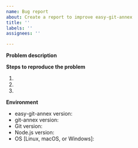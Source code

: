 ```yaml
---
name: Bug report
about: Create a report to improve easy-git-annex
title: ''
labels: ''
assignees: ''

---
```


**Problem description**
<!--- Explain what happens. -->


**Steps to reproduce the problem**
<!--- Use as many numbers as necessary. -->
1.
2.
3.

**Environment**

 - easy-git-annex version:
 - git-annex version:
 - Git version:
 - Node.js version:
 - OS [Linux, macOS, or Windows]:

